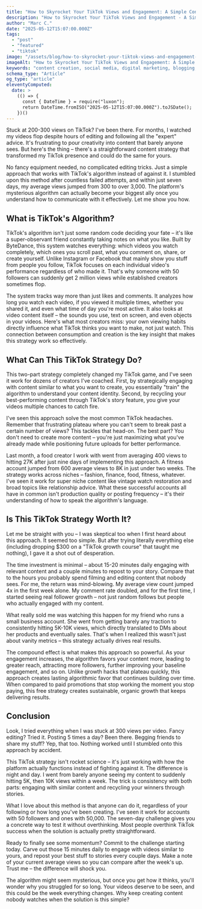 ```yaml
---
title: "How to Skyrocket Your TikTok Views and Engagement: A Simple Content Strategy"
description: "How to Skyrocket Your TikTok Views and Engagement - A Simple Content Strategy that actually works"
author: "Marc C."
date: "2025-05-12T15:07:00.000Z"
tags:
  - "post"
  - "featured"
  - "tiktok"
image: "/assets/blog/how-to-skyrocket-your-tiktok-views-and-engagement-a-simple-content-strategy.png"
imageAlt: "How to Skyrocket Your TikTok Views and Engagement: A Simple Content Strategy"
keywords: "content creation, social media, digital marketing, blogging, SEO, content strategy, social media marketing, online marketing"
schema_type: "Article"
og_type: "article"
eleventyComputed:
  date: >
    (() => {
      const { DateTime } = require("luxon");
      return DateTime.fromISO("2025-05-12T15:07:00.000Z").toJSDate();
    })()
---
```

Stuck at 200-300 views on TikTok? I've been there. For months, I watched my videos flop despite hours of editing and following all the "expert" advice. It's frustrating to pour creativity into content that barely anyone sees. But here's the thing – there's a straightforward content strategy that transformed my TikTok presence and could do the same for yours. 

No fancy equipment needed, no complicated editing tricks. Just a simple approach that works with TikTok's algorithm instead of against it. I stumbled upon this method after countless failed attempts, and within just seven days, my average views jumped from 300 to over 3,000. The platform's mysterious algorithm can actually become your biggest ally once you understand how to communicate with it effectively. Let me show you how.

## **What is TikTok's Algorithm?**

TikTok's algorithm isn't just some random code deciding your fate – it's like a super-observant friend constantly taking notes on what you like. Built by ByteDance, this system watches everything: which videos you watch completely, which ones you scroll past, what you comment on, share, or create yourself. Unlike Instagram or Facebook that mainly show you stuff from people you follow, TikTok focuses on each individual video's performance regardless of who made it. That's why someone with 50 followers can suddenly get 2 million views while established creators sometimes flop.

The system tracks way more than just likes and comments. It analyzes how long you watch each video, if you viewed it multiple times, whether you shared it, and even what time of day you're most active. It also looks at video content itself – the sounds you use, text on screen, and even objects in your videos. Here's what most creators miss: your own viewing habits directly influence what TikTok thinks you want to make, not just watch. This connection between consumption and creation is the key insight that makes this strategy work so effectively.

## **What Can This TikTok Strategy Do?**

This two-part strategy completely changed my TikTok game, and I've seen it work for dozens of creators I've coached. First, by strategically engaging with content similar to what you want to create, you essentially "train" the algorithm to understand your content identity. Second, by recycling your best-performing content through TikTok's story feature, you give your videos multiple chances to catch fire.

I've seen this approach solve the most common TikTok headaches. Remember that frustrating plateau where you can't seem to break past a certain number of views? This tackles that head-on. The best part? You don't need to create more content – you're just maximizing what you've already made while positioning future uploads for better performance.

Last month, a food creator I work with went from averaging 400 views to hitting 27K after just nine days of implementing this approach. A fitness account jumped from 600 average views to 8K in just under two weeks. The strategy works across niches – fashion, finance, food, fitness, whatever. I've seen it work for super niche content like vintage watch restoration and broad topics like relationship advice. What these successful accounts all have in common isn't production quality or posting frequency – it's their understanding of how to speak the algorithm's language.

## **Is This TikTok Strategy Worth It?**

Let me be straight with you – I was skeptical too when I first heard about this approach. It seemed too simple. But after trying literally everything else (including dropping $300 on a "TikTok growth course" that taught me nothing), I gave it a shot out of desperation.

The time investment is minimal – about 15-20 minutes daily engaging with relevant content and a couple minutes to repost to your story. Compare that to the hours you probably spend filming and editing content that nobody sees. For me, the return was mind-blowing. My average view count jumped 4x in the first week alone. My comment rate doubled, and for the first time, I started seeing real follower growth – not just random follows but people who actually engaged with my content.

What really sold me was watching this happen for my friend who runs a small business account. She went from getting barely any traction to consistently hitting 5K-10K views, which directly translated to DMs about her products and eventually sales. That's when I realized this wasn't just about vanity metrics – this strategy actually drives real results.

The compound effect is what makes this approach so powerful. As your engagement increases, the algorithm favors your content more, leading to greater reach, attracting more followers, further improving your baseline engagement, and so on. Unlike growth hacks that plateau quickly, this approach creates lasting algorithmic favor that continues building over time. When compared to paid promotions that stop working the moment you stop paying, this free strategy creates sustainable, organic growth that keeps delivering results.

## **Conclusion**

Look, I tried everything when I was stuck at 300 views per video. Fancy editing? Tried it. Posting 5 times a day? Been there. Begging friends to share my stuff? Yep, that too. Nothing worked until I stumbled onto this approach by accident.

This TikTok strategy isn't rocket science – it's just working with how the platform actually functions instead of fighting against it. The difference is night and day. I went from barely anyone seeing my content to suddenly hitting 5K, then 10K views within a week. The trick is consistency with both parts: engaging with similar content and recycling your winners through stories.

What I love about this method is that anyone can do it, regardless of your following or how long you've been creating. I've seen it work for accounts with 50 followers and ones with 50,000. The seven-day challenge gives you a concrete way to test it without overthinking. Most people overthink TikTok success when the solution is actually pretty straightforward.

Ready to finally see some momentum? Commit to the challenge starting today. Carve out those 15 minutes daily to engage with videos similar to yours, and repost your best stuff to stories every couple days. Make a note of your current average views so you can compare after the week's up. Trust me – the difference will shock you.

The algorithm might seem mysterious, but once you get how it thinks, you'll wonder why you struggled for so long. Your videos deserve to be seen, and this could be the week everything changes. Why keep creating content nobody watches when the solution is this simple?
